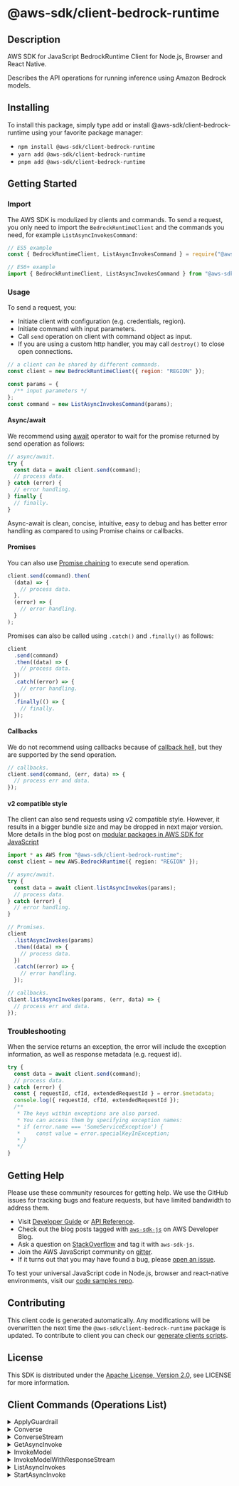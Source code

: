 <!-- generated file, do not edit directly -->

# @aws-sdk/client-bedrock-runtime

## Description

AWS SDK for JavaScript BedrockRuntime Client for Node.js, Browser and React Native.

<p>Describes the API operations for running inference using Amazon Bedrock models.</p>

## Installing

To install this package, simply type add or install @aws-sdk/client-bedrock-runtime
using your favorite package manager:

- `npm install @aws-sdk/client-bedrock-runtime`
- `yarn add @aws-sdk/client-bedrock-runtime`
- `pnpm add @aws-sdk/client-bedrock-runtime`

## Getting Started

### Import

The AWS SDK is modulized by clients and commands.
To send a request, you only need to import the `BedrockRuntimeClient` and
the commands you need, for example `ListAsyncInvokesCommand`:

```js
// ES5 example
const { BedrockRuntimeClient, ListAsyncInvokesCommand } = require("@aws-sdk/client-bedrock-runtime");
```

```ts
// ES6+ example
import { BedrockRuntimeClient, ListAsyncInvokesCommand } from "@aws-sdk/client-bedrock-runtime";
```

### Usage

To send a request, you:

- Initiate client with configuration (e.g. credentials, region).
- Initiate command with input parameters.
- Call `send` operation on client with command object as input.
- If you are using a custom http handler, you may call `destroy()` to close open connections.

```js
// a client can be shared by different commands.
const client = new BedrockRuntimeClient({ region: "REGION" });

const params = {
  /** input parameters */
};
const command = new ListAsyncInvokesCommand(params);
```

#### Async/await

We recommend using [await](https://developer.mozilla.org/en-US/docs/Web/JavaScript/Reference/Operators/await)
operator to wait for the promise returned by send operation as follows:

```js
// async/await.
try {
  const data = await client.send(command);
  // process data.
} catch (error) {
  // error handling.
} finally {
  // finally.
}
```

Async-await is clean, concise, intuitive, easy to debug and has better error handling
as compared to using Promise chains or callbacks.

#### Promises

You can also use [Promise chaining](https://developer.mozilla.org/en-US/docs/Web/JavaScript/Guide/Using_promises#chaining)
to execute send operation.

```js
client.send(command).then(
  (data) => {
    // process data.
  },
  (error) => {
    // error handling.
  }
);
```

Promises can also be called using `.catch()` and `.finally()` as follows:

```js
client
  .send(command)
  .then((data) => {
    // process data.
  })
  .catch((error) => {
    // error handling.
  })
  .finally(() => {
    // finally.
  });
```

#### Callbacks

We do not recommend using callbacks because of [callback hell](http://callbackhell.com/),
but they are supported by the send operation.

```js
// callbacks.
client.send(command, (err, data) => {
  // process err and data.
});
```

#### v2 compatible style

The client can also send requests using v2 compatible style.
However, it results in a bigger bundle size and may be dropped in next major version. More details in the blog post
on [modular packages in AWS SDK for JavaScript](https://aws.amazon.com/blogs/developer/modular-packages-in-aws-sdk-for-javascript/)

```ts
import * as AWS from "@aws-sdk/client-bedrock-runtime";
const client = new AWS.BedrockRuntime({ region: "REGION" });

// async/await.
try {
  const data = await client.listAsyncInvokes(params);
  // process data.
} catch (error) {
  // error handling.
}

// Promises.
client
  .listAsyncInvokes(params)
  .then((data) => {
    // process data.
  })
  .catch((error) => {
    // error handling.
  });

// callbacks.
client.listAsyncInvokes(params, (err, data) => {
  // process err and data.
});
```

### Troubleshooting

When the service returns an exception, the error will include the exception information,
as well as response metadata (e.g. request id).

```js
try {
  const data = await client.send(command);
  // process data.
} catch (error) {
  const { requestId, cfId, extendedRequestId } = error.$metadata;
  console.log({ requestId, cfId, extendedRequestId });
  /**
   * The keys within exceptions are also parsed.
   * You can access them by specifying exception names:
   * if (error.name === 'SomeServiceException') {
   *     const value = error.specialKeyInException;
   * }
   */
}
```

## Getting Help

Please use these community resources for getting help.
We use the GitHub issues for tracking bugs and feature requests, but have limited bandwidth to address them.

- Visit [Developer Guide](https://docs.aws.amazon.com/sdk-for-javascript/v3/developer-guide/welcome.html)
  or [API Reference](https://docs.aws.amazon.com/AWSJavaScriptSDK/v3/latest/index.html).
- Check out the blog posts tagged with [`aws-sdk-js`](https://aws.amazon.com/blogs/developer/tag/aws-sdk-js/)
  on AWS Developer Blog.
- Ask a question on [StackOverflow](https://stackoverflow.com/questions/tagged/aws-sdk-js) and tag it with `aws-sdk-js`.
- Join the AWS JavaScript community on [gitter](https://gitter.im/aws/aws-sdk-js-v3).
- If it turns out that you may have found a bug, please [open an issue](https://github.com/aws/aws-sdk-js-v3/issues/new/choose).

To test your universal JavaScript code in Node.js, browser and react-native environments,
visit our [code samples repo](https://github.com/aws-samples/aws-sdk-js-tests).

## Contributing

This client code is generated automatically. Any modifications will be overwritten the next time the `@aws-sdk/client-bedrock-runtime` package is updated.
To contribute to client you can check our [generate clients scripts](https://github.com/aws/aws-sdk-js-v3/tree/main/scripts/generate-clients).

## License

This SDK is distributed under the
[Apache License, Version 2.0](http://www.apache.org/licenses/LICENSE-2.0),
see LICENSE for more information.

## Client Commands (Operations List)

<details>
<summary>
ApplyGuardrail
</summary>

[Command API Reference](https://docs.aws.amazon.com/AWSJavaScriptSDK/v3/latest/client/bedrock-runtime/command/ApplyGuardrailCommand/) / [Input](https://docs.aws.amazon.com/AWSJavaScriptSDK/v3/latest/Package/-aws-sdk-client-bedrock-runtime/Interface/ApplyGuardrailCommandInput/) / [Output](https://docs.aws.amazon.com/AWSJavaScriptSDK/v3/latest/Package/-aws-sdk-client-bedrock-runtime/Interface/ApplyGuardrailCommandOutput/)

</details>
<details>
<summary>
Converse
</summary>

[Command API Reference](https://docs.aws.amazon.com/AWSJavaScriptSDK/v3/latest/client/bedrock-runtime/command/ConverseCommand/) / [Input](https://docs.aws.amazon.com/AWSJavaScriptSDK/v3/latest/Package/-aws-sdk-client-bedrock-runtime/Interface/ConverseCommandInput/) / [Output](https://docs.aws.amazon.com/AWSJavaScriptSDK/v3/latest/Package/-aws-sdk-client-bedrock-runtime/Interface/ConverseCommandOutput/)

</details>
<details>
<summary>
ConverseStream
</summary>

[Command API Reference](https://docs.aws.amazon.com/AWSJavaScriptSDK/v3/latest/client/bedrock-runtime/command/ConverseStreamCommand/) / [Input](https://docs.aws.amazon.com/AWSJavaScriptSDK/v3/latest/Package/-aws-sdk-client-bedrock-runtime/Interface/ConverseStreamCommandInput/) / [Output](https://docs.aws.amazon.com/AWSJavaScriptSDK/v3/latest/Package/-aws-sdk-client-bedrock-runtime/Interface/ConverseStreamCommandOutput/)

</details>
<details>
<summary>
GetAsyncInvoke
</summary>

[Command API Reference](https://docs.aws.amazon.com/AWSJavaScriptSDK/v3/latest/client/bedrock-runtime/command/GetAsyncInvokeCommand/) / [Input](https://docs.aws.amazon.com/AWSJavaScriptSDK/v3/latest/Package/-aws-sdk-client-bedrock-runtime/Interface/GetAsyncInvokeCommandInput/) / [Output](https://docs.aws.amazon.com/AWSJavaScriptSDK/v3/latest/Package/-aws-sdk-client-bedrock-runtime/Interface/GetAsyncInvokeCommandOutput/)

</details>
<details>
<summary>
InvokeModel
</summary>

[Command API Reference](https://docs.aws.amazon.com/AWSJavaScriptSDK/v3/latest/client/bedrock-runtime/command/InvokeModelCommand/) / [Input](https://docs.aws.amazon.com/AWSJavaScriptSDK/v3/latest/Package/-aws-sdk-client-bedrock-runtime/Interface/InvokeModelCommandInput/) / [Output](https://docs.aws.amazon.com/AWSJavaScriptSDK/v3/latest/Package/-aws-sdk-client-bedrock-runtime/Interface/InvokeModelCommandOutput/)

</details>
<details>
<summary>
InvokeModelWithResponseStream
</summary>

[Command API Reference](https://docs.aws.amazon.com/AWSJavaScriptSDK/v3/latest/client/bedrock-runtime/command/InvokeModelWithResponseStreamCommand/) / [Input](https://docs.aws.amazon.com/AWSJavaScriptSDK/v3/latest/Package/-aws-sdk-client-bedrock-runtime/Interface/InvokeModelWithResponseStreamCommandInput/) / [Output](https://docs.aws.amazon.com/AWSJavaScriptSDK/v3/latest/Package/-aws-sdk-client-bedrock-runtime/Interface/InvokeModelWithResponseStreamCommandOutput/)

</details>
<details>
<summary>
ListAsyncInvokes
</summary>

[Command API Reference](https://docs.aws.amazon.com/AWSJavaScriptSDK/v3/latest/client/bedrock-runtime/command/ListAsyncInvokesCommand/) / [Input](https://docs.aws.amazon.com/AWSJavaScriptSDK/v3/latest/Package/-aws-sdk-client-bedrock-runtime/Interface/ListAsyncInvokesCommandInput/) / [Output](https://docs.aws.amazon.com/AWSJavaScriptSDK/v3/latest/Package/-aws-sdk-client-bedrock-runtime/Interface/ListAsyncInvokesCommandOutput/)

</details>
<details>
<summary>
StartAsyncInvoke
</summary>

[Command API Reference](https://docs.aws.amazon.com/AWSJavaScriptSDK/v3/latest/client/bedrock-runtime/command/StartAsyncInvokeCommand/) / [Input](https://docs.aws.amazon.com/AWSJavaScriptSDK/v3/latest/Package/-aws-sdk-client-bedrock-runtime/Interface/StartAsyncInvokeCommandInput/) / [Output](https://docs.aws.amazon.com/AWSJavaScriptSDK/v3/latest/Package/-aws-sdk-client-bedrock-runtime/Interface/StartAsyncInvokeCommandOutput/)

</details>
